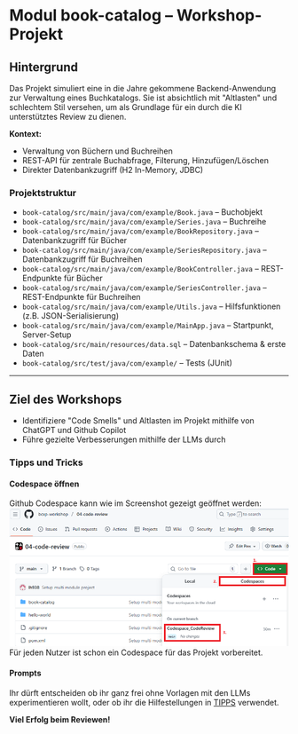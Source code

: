 # Modul book-catalog – Workshop-Projekt

## Hintergrund
Das Projekt simuliert eine in die Jahre gekommene Backend-Anwendung zur Verwaltung eines Buchkatalogs. Sie ist absichtlich mit "Altlasten" und schlechtem Stil versehen, um als Grundlage für ein durch die KI unterstütztes Review zu dienen.

**Kontext:**
- Verwaltung von Büchern und Buchreihen
- REST-API für zentrale Buchabfrage, Filterung, Hinzufügen/Löschen
- Direkter Datenbankzugriff (H2 In-Memory, JDBC)

### Projektstruktur
- `book-catalog/src/main/java/com/example/Book.java` – Buchobjekt
- `book-catalog/src/main/java/com/example/Series.java` – Buchreihe
- `book-catalog/src/main/java/com/example/BookRepository.java` – Datenbankzugriff für Bücher
- `book-catalog/src/main/java/com/example/SeriesRepository.java` – Datenbankzugriff für Buchreihen
- `book-catalog/src/main/java/com/example/BookController.java` – REST-Endpunkte für Bücher
- `book-catalog/src/main/java/com/example/SeriesController.java` – REST-Endpunkte für Buchreihen
- `book-catalog/src/main/java/com/example/Utils.java` – Hilfsfunktionen (z.B. JSON-Serialisierung)
- `book-catalog/src/main/java/com/example/MainApp.java` – Startpunkt, Server-Setup
- `book-catalog/src/main/resources/data.sql` – Datenbankschema & erste Daten
- `book-catalog/src/test/java/com/example/` – Tests (JUnit)

---

## Ziel des Workshops
- Identifiziere "Code Smells" und Altlasten im Projekt mithilfe von ChatGPT und Github Copilot 
- Führe gezielte Verbesserungen mithilfe der LLMs durch

### Tipps und Tricks

#### Codespace öffnen
Github Codespace kann wie im Screenshot gezeigt geöffnet werden: ![codespace](docs/ScreenshotCodespace.png)
Für jeden Nutzer ist schon ein Codespace für das Projekt vorbereitet.  

#### Prompts 
Ihr dürft entscheiden ob ihr ganz frei ohne Vorlagen mit den LLMs experimentieren wollt, oder ob ihr die Hilfestellungen in [TIPPS](docs/tipps.md) verwendet.

**Viel Erfolg beim Reviewen!**